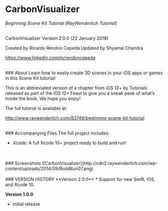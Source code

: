 # CarbonVisualizer
*Beginning Scene Kit Tutorial [RayWenderlich Tutorial]*


<br>
CarbonVisualizer Version 2.0.0 (22 January 2018)

Created by Ricardo Rendon Cepeda
Updated by Shyamal Chandra

<https://www.linkedin.com/in/rendoncepeda>
</br>


<br>
### About
Learn how to easily create 3D scenes in your iOS apps or games in this Scene Kit tutorial!

This is an abbreviated version of a chapter from iOS 12+ by Tutorials released as part of the iOS 12+ Feast to give you a sneak peek of what’s inside the book. We hope you enjoy!

The full tutorial is available at:

<http://www.raywenderlich.com/83748/beginning-scene-kit-tutorial>
</br>


<br>
### Accompanying Files
The full project includes:

* *Xcode:* A full Xcode 10+ project ready to build and run!
</br>


<br>
### Screenshots
![CarbonVisualizer](http://cdn2.raywenderlich.com/wp-content/uploads/2014/09/BuildRun07.png)
</br>


<br>
### VERSION HISTORY
**Version 2.0.0**
* Support for new Swift, iOS, and Xcode 10.

**Version 1.0.0**
* Initial release
</br>
